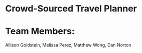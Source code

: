 # Crowd-Sourced Travel Planner
# Team Members:
Allison Goldstein, 
Melissa Perez, 
Matthew Wong, 
Dan Norton

